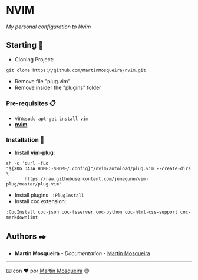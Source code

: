# NVIM

_My personal configuration to Nvim_

## Starting 🚀

- Cloning Project: 
```
git clone https://github.com/MartinMosqueira/nvim.git
```
- Remove file "plug.vim"
- Remove insider the "plugins" folder

### Pre-requisites 📋

- vim:```sudo apt-get install vim```
- [**nvim**](https://neovim.io/)

### Installation 🔧

- Install [**vim-plug**](https://github.com/junegunn/vim-plug):
```
sh -c 'curl -fLo "${XDG_DATA_HOME:-$HOME/.config}"/nvim/autoload/plug.vim --create-dirs \
       https://raw.githubusercontent.com/junegunn/vim-plug/master/plug.vim'
```
- Install plugins
  ``` :PlugInstall```
- Install coc extension:
```
:CocInstall coc-json coc-tsserver coc-python coc-html-css-support coc-markdownlint
```

## Authors ✒️
* **Martin Mosqueira** - *Documentation* - [Martin Mosqueira](https://github.com/MartinMosqueira)

---
⌨️ con ❤️ por [Martin Mosqueira](https://github.com/MartinMosqueira) 😊
